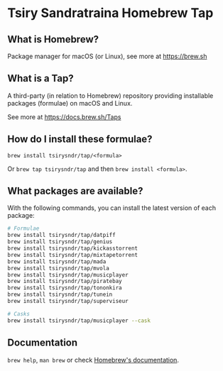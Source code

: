 # Tsiry Sandratraina Homebrew Tap

## What is Homebrew?

Package manager for macOS (or Linux), see more at https://brew.sh

## What is a Tap?

A third-party (in relation to Homebrew) repository providing installable
packages (formulae) on macOS and Linux.

See more at https://docs.brew.sh/Taps

## How do I install these formulae?

`brew install tsirysndr/tap/<formula>`

Or `brew tap tsirysndr/tap` and then `brew install <formula>`.

## What packages are available?

With the following commands, you can install the latest version of each package:
```sh
# Formulae
brew install tsirysndr/tap/datpiff
brew install tsirysndr/tap/genius
brew install tsirysndr/tap/kickasstorrent
brew install tsirysndr/tap/mixtapetorrent
brew install tsirysndr/tap/mada
brew install tsirysndr/tap/mvola
brew install tsirysndr/tap/musicplayer
brew install tsirysndr/tap/piratebay
brew install tsirysndr/tap/tononkira
brew install tsirysndr/tap/tunein
brew install tsirysndr/tap/superviseur

# Casks
brew install tsirysndr/tap/musicplayer --cask
```

## Documentation

`brew help`, `man brew` or check [Homebrew's documentation](https://docs.brew.sh).
